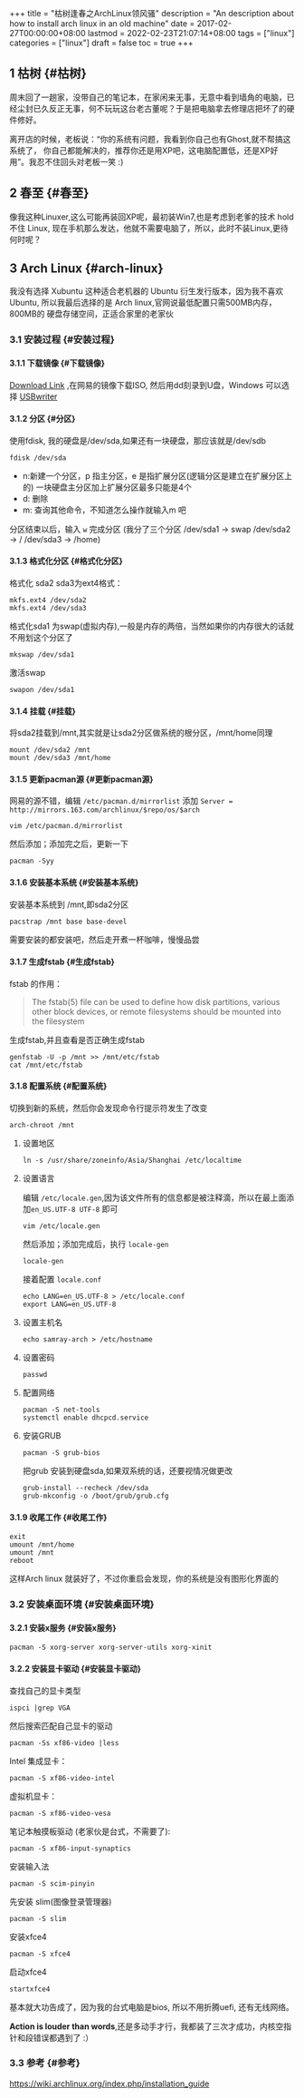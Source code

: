 +++
title = "枯树逢春之ArchLinux领风骚"
description = "An description about how to install arch linux in an old machine"
date = 2017-02-27T00:00:00+08:00
lastmod = 2022-02-23T21:07:14+08:00
tags = ["linux"]
categories = ["linux"]
draft = false
toc = true
+++

## <span class="section-num">1</span> 枯树 {#枯树}

周末回了一趟家，没带自己的笔记本，在家闲来无事，无意中看到墙角的电脑，已经尘封已久反正无事，何不玩玩这台老古董呢？于是把电脑拿去修理店把坏了的硬件修好。

离开店的时候，老板说：“你的系统有问题，我看到你自己也有Ghost,就不帮搞这系统了， 你自己都能解决的，推荐你还是用XP吧，这电脑配置低，还是XP好用”。我忍不住回头对老板一笑 :)


## <span class="section-num">2</span> 春至 {#春至}

像我这种Linuxer,这么可能再装回XP呢，最初装Win7,也是考虑到老爹的技术 hold 不住 Linux, 现在手机那么发达，他就不需要电脑了，所以，此时不装Linux,更待何时呢？


## <span class="section-num">3</span> Arch Linux {#arch-linux}

我没有选择 Xubuntu 这种适合老机器的 Ubuntu 衍生发行版本，因为我不喜欢Ubuntu, 所以我最后选择的是 Arch linux,官网说最低配置只需500MB内存，800MB的 硬盘存储空间，正适合家里的老家伙


### <span class="section-num">3.1</span> 安装过程 {#安装过程}


#### <span class="section-num">3.1.1</span> 下载镜像 {#下载镜像}

[Download Link](https://www.archlinux.org/download/) ,在网易的镜像下载ISO, 然后用dd刻录到U盘，Windows 可以选择 [USBwriter](http://sourceforge.net/projects/usbwriter)


#### <span class="section-num">3.1.2</span> 分区 {#分区}

使用fdisk, 我的硬盘是/dev/sda,如果还有一块硬盘，那应该就是/dev/sdb

```shell
fdisk /dev/sda
```

-   n:新建一个分区，p 指主分区，e 是指扩展分区(逻辑分区是建立在扩展分区上的)
    一块硬盘主分区加上扩展分区最多只能是4个
-   d: 删除
-   m: 查询其他命令，不知道怎么操作就输入m 吧

分区结束以后，输入 `w` 完成分区 (我分了三个分区 /dev/sda1 -&gt; swap
/dev/sda2 -&gt; / /dev/sda3 -&gt; /home)


#### <span class="section-num">3.1.3</span> 格式化分区 {#格式化分区}

格式化 sda2 sda3为ext4格式：

```shell
mkfs.ext4 /dev/sda2
mkfs.ext4 /dev/sda3
```

格式化sda1 为swap(虚拟内存),一般是内存的两倍，当然如果你的内存很大的话就不用划这个分区了

```shell
mkswap /dev/sda1
```

激活swap

```shell
swapon /dev/sda1
```


#### <span class="section-num">3.1.4</span> 挂载 {#挂载}

将sda2挂载到/mnt,其实就是让sda2分区做系统的根分区，/mnt/home同理

```shell
mount /dev/sda2 /mnt
mount /dev/sda3 /mnt/home
```


#### <span class="section-num">3.1.5</span> 更新pacman源 {#更新pacman源}

网易的源不错，编辑 `/etc/pacman.d/mirrorlist` 添加 `Server = http://mirrors.163.com/archlinux/$repo/os/$arch`

```shell
vim /etc/pacman.d/mirrorlist
```

然后添加；添加完之后，更新一下

```shell
pacman -Syy
```


#### <span class="section-num">3.1.6</span> 安装基本系统 {#安装基本系统}

安装基本系统到 /mnt,即sda2分区

```shell
pacstrap /mnt base base-devel
```

需要安装的都安装吧，然后走开煮一杯咖啡，慢慢品尝


#### <span class="section-num">3.1.7</span> 生成fstab {#生成fstab}

fstab 的作用：

> The fstab(5) file can be used to define how disk partitions, various other block devices, or remote filesystems should be mounted into the filesystem

生成fstab,并且查看是否正确生成fstab

```shell
genfstab -U -p /mnt >> /mnt/etc/fstab
cat /mnt/etc/fstab
```


#### <span class="section-num">3.1.8</span> 配置系统 {#配置系统}

切换到新的系统，然后你会发现命令行提示符发生了改变

```nil
arch-chroot /mnt
```

<!--list-separator-->

1.  设置地区

    ```shell
    ln -s /usr/share/zoneinfo/Asia/Shanghai /etc/localtime
    ```

<!--list-separator-->

2.  设置语言

    编辑 `/etc/locale.gen`,因为该文件所有的信息都是被注释滴，所以在最上面添加`en_US.UTF-8 UTF-8` 即可

    ```shell
    vim /etc/locale.gen
    ```

    然后添加；添加完成后，执行 `locale-gen`

    ```shell
    locale-gen
    ```

    接着配置 `locale.conf`

    ```shell
    echo LANG=en_US.UTF-8 > /etc/locale.conf
    export LANG=en_US.UTF-8
    ```

<!--list-separator-->

3.  设置主机名

    ```shell
    echo samray-arch > /etc/hostname
    ```

<!--list-separator-->

4.  设置密码

    ```shell
    passwd
    ```

<!--list-separator-->

5.  配置网络

    ```shell
    pacman -S net-tools
    systemctl enable dhcpcd.service
    ```

<!--list-separator-->

6.  安装GRUB

    ```shell
    pacman -S grub-bios
    ```

    把grub 安装到硬盘sda,如果双系统的话，还要视情况做更改

    ```shell
    grub-install --recheck /dev/sda
    grub-mkconfig -o /boot/grub/grub.cfg
    ```


#### <span class="section-num">3.1.9</span> 收尾工作 {#收尾工作}

```shell
exit
umount /mnt/home
umount /mnt
reboot
```

这样Arch linux 就装好了，不过你重启会发现，你的系统是没有图形化界面的


### <span class="section-num">3.2</span> 安装桌面环境 {#安装桌面环境}


#### <span class="section-num">3.2.1</span> 安装x服务 {#安装x服务}

```shell
pacman -S xorg-server xorg-server-utils xorg-xinit
```


#### <span class="section-num">3.2.2</span> 安装显卡驱动 {#安装显卡驱动}

查找自己的显卡类型

```shell
ispci |grep VGA
```

然后搜索匹配自己显卡的驱动

```shell
pacman -Ss xf86-video |less
```

Intel 集成显卡：

```shell
pacman -S xf86-video-intel
```

虚拟机显卡：

```shell
pacman -S xf86-video-vesa
```

笔记本触摸板驱动 (老家伙是台式，不需要了):

```shell
pacman -S xf86-input-synaptics
```

安装输入法

```shell
pacman -S scim-pinyin
```

先安装 slim(图像登录管理器)

```shell
pacman -S slim
```

安装xfce4

```shell
pacman -S xfce4
```

启动xfce4

```shell
startxfce4
```

基本就大功告成了，因为我的台式电脑是bios, 所以不用折腾uefi, 还有无线网络。

**Action is louder than words**,还是多动手才行，我都装了三次才成功，内核空指针和段错误都遇到了 :）


### <span class="section-num">3.3</span> 参考 {#参考}

<https://wiki.archlinux.org/index.php/installation_guide>
